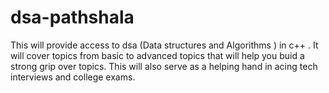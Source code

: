 # dsa-pathshala
This will provide access to dsa (Data structures and Algorithms ) in c++ . 
It will cover topics from basic to advanced topics that will help you buid a strong grip over topics.
This will also serve as a helping hand in acing tech interviews and college exams.
